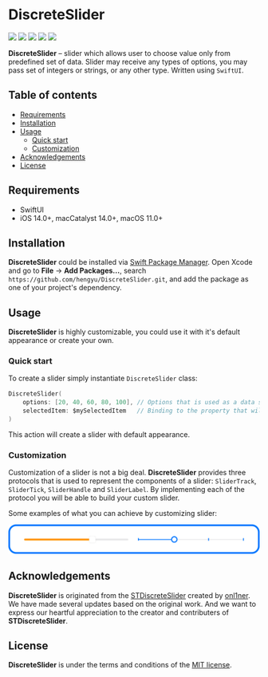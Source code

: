 # DiscreteSlider

![](https://img.shields.io/badge/iOS-14.0%2B-green)
![](https://img.shields.io/badge/macCatalyst-14.0%2B-green)
![](https://img.shields.io/badge/macOS-11.0%2B-green)
![](https://img.shields.io/badge/Swift-5-orange?logo=Swift&logoColor=white)
![](https://img.shields.io/github/last-commit/hengyu/DiscreteSlider)

**DiscreteSlider** – slider which allows user to choose value only from predefined set of data. Slider may receive any types of options, you may pass set of integers or strings, or any other type. Written using `SwiftUI`.

## Table of contents

* [Requirements](#requirements)
* [Installation](#installation)
* [Usage](#usage)
    * [Quick start](#quick-start)
    * [Customization](#customization)
* [Acknowledgements](#acknowledgements)
* [License](#license)

## Requirements

- SwiftUI
- iOS 14.0+, macCatalyst 14.0+, macOS 11.0+

## Installation

**DiscreteSlider** could be installed via [Swift Package Manager](https://www.swift.org/package-manager/). Open Xcode and go to **File** -> **Add Packages...**, search `https://github.com/hengyu/DiscreteSlider.git`, and add the package as one of your project's dependency.

## Usage

**DiscreteSlider** is highly customizable, you could use it with it's default appearance or create your own.

### Quick start

To create a slider simply instantiate `DiscreteSlider` class:

```swift
DiscreteSlider(
    options: [20, 40, 60, 80, 100], // Options that is used as a data source for the slider.
    selectedItem: $mySelectedItem   // Binding to the property that will store the selected item.
)
```

This action will create a slider with default appearance.

### Customization

Customization of a slider is not a big deal. **DiscreteSlider** provides three protocols that is used to represent the components of a slider: `SliderTrack`, `SliderTick`, `SliderHandle` and `SliderLabel`. By implementing each of the protocol you will be able to build your custom slider.

Some examples of what you can achieve by customizing slider: 

![](Resources/Images/Examples.png)

## Acknowledgements

**DiscreteSlider** is originated from the [STDiscreteSlider](https://github.com/onl1ner/STDiscreteSlider) created by [onl1ner](https://github.com/onl1ner). We have made several updates based on the original work. And we want to express our heartful appreciation to the creator and contributers of **STDiscreteSlider**.

## License

**DiscreteSlider** is under the terms and conditions of the [MIT license](LICENSE).
